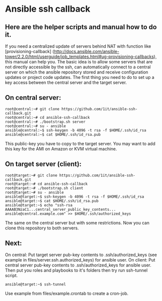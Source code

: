 # Ansible ssh callback

Here are the helper scripts and manual how to do it.
----------------------------------------------------
If you need a centralized update of servers behind NAT with function like [provisioning-callback] (http://docs.ansible.com/ansible-tower/2.2.0/html/userguide/job_templates.html#ug-provisioning-callbacks), this manual can help you.
The basic idea is to allow some servers that are not directly accessible by the ssh, can automatically connect to a central server on which the ansible repository stored and receive configuration updates or project code updates.
The first thing you need to do to set up a key access between the central server and the target server.

On central server:
------------------
```
root@central:~# git clone https://github.com/1it/ansible-ssh-callback.git
root@central:~# cd ansible-ssh-callback
root@central:~# ./bootstrap.sh server
root@central:~# su - ansible
ansible@central:~$ ssh-keygen -b 4096 -t rsa -f $HOME/.ssh/id_rsa
ansible@central:~$ cat $HOME/.ssh/id_rsa.pub
```
This public-key you have to copy to the target server. You may want to add this key for the AMI on Amazon or KVM virtual machine.

On target server (client):
-----------------
```
root@target:~# git clone https://github.com/1it/ansible-ssh-callback.git
root@target:~# cd ansible-ssh-callback
root@target:~# ./bootstrap.sh client
root@target:~# su - ansible
ansible@target:~$ ssh-keygen -b 4096 -t rsa -f $HOME/.ssh/id_rsa
ansible@target:~$ cat $HOME/.ssh/id_rsa.pub
ansible@target:~$ echo "ssh-rsa AAAAB3NzaC1...central_server_public_key_contents... ansible@central.example.com" >> $HOME/.ssh/authorized_keys
```
The same on the central server but with some restrictions.
Now you can clone this repository to both servers.

Next:
------------------
On central: Put target server pub-key contents to .ssh/authorized_keys (see example in files/server.ssh.authorized_keys) for ansible user.
On client: Put central server pub-key contents to .ssh/authorized_keys for ansible user.
Then put you roles and playbooks to it's folders then try run ssh-tunnel script.
```
ansible@target:~$ ssh-tunnel
```
Use example from files/example.crontab to create a cron-job.
